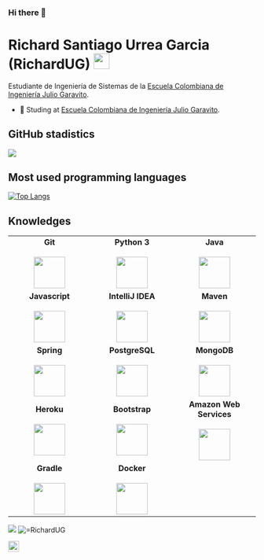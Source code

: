 ### Hi there 👋

<h1 align="left">Richard Santiago Urrea Garcia (RichardUG) <img height="32px" src="https://cdn.svgporn.com/logos/git-icon.svg"> </h1>

Estudiante de Ingeniería de Sistemas de la [Escuela Colombiana de Ingeniería Julio Garavito](https://www.escuelaing.edu.co/es/).

- 🌱 Studing at [Escuela Colombiana de Ingeniería Julio Garavito](https://www.escuelaing.edu.co/es/).

<h2 align="left">GitHub stadistics</h2>

<div>
    <img  src="https://github-readme-stats.vercel.app/api?username=RichardUG&show_icons=true&theme=dracula")>
</div>

<h2 align="left">Most used programming languages</h2>

[![Top Langs](https://github-readme-stats.vercel.app/api/top-langs/?username=RichardUG)](https://github.com/RichardUG/github-readme-stats) 

<h2 align="left">Knowledges</h2>

<table>
  <tbody>
    <tr valign="top">
      <td width="25%" align="center">
        <span><b>Git</b></span><br><br>
        <img height="64px" src="https://cdn.svgporn.com/logos/git-icon.svg">
      </td>
      <td width="25%" align="center">
        <span><b>Python 3</b></span><br><br>
        <img height="64px" src="https://cdn.svgporn.com/logos/python.svg">
      </td>      
      <td width="25%" align="center">
        <span><b>Java</b></span><br><br>
        <img height="64px" src="https://cdn.svgporn.com/logos/java.svg">
      </td>
    </tr>
    <td width="25%" align="center">
      <span><b>Javascript</b></span><br><br>
      <img height="64px" src="https://cdn.svgporn.com/logos/javascript.svg">
    </td>    
    <td width="25%" align="center">
      <span><b>IntelliJ IDEA</b></span><br><br>
      <img height="64px" src="https://cdn.svgporn.com/logos/intellij-idea.svg">
    </td>
    <td width="25%" align="center">
      <span><b>Maven</b></span><br><br>
      <img height="64px" src="https://cdn.svgporn.com/logos/maven.svg">
    </td>
    </tr>
    <td width="25%" align="center">
      <span><b>Spring</b></span><br><br>
      <img height="64px" src="https://cdn.svgporn.com/logos/spring.svg">
    </td>
    <td width="25%" align="center">
      <span><b>PostgreSQL</b></span><br><br>
      <img height="64px" src="https://cdn.svgporn.com/logos/postgresql.svg">
    </td>
    <td width="25%" align="center">
      <span><b>MongoDB</b></span><br><br>
      <img height="64px" src="https://cdn.svgporn.com/logos/mongodb.svg">
    </td>     
    </tr>
    <td width="25%" align="center">
      <span><b>Heroku</b></span><br><br>
      <img height="64px" src="https://cdn.svgporn.com/logos/heroku.svg">
    </td>   
    <td width="25%" align="center">
      <span><b>Bootstrap</b></span><br><br>
      <img height="64px" src="https://cdn.svgporn.com/logos/bootstrap.svg">
    </td>
    <td width="25%" align="center">
      <span><b>Amazon Web Services</b></span><br><br>
      <img height="64px" src="https://cdn.svgporn.com/logos/aws.svg">
    </td>
    </tr>
    <td width="25%" align="center">
      <span><b>Gradle</b></span><br><br>
      <img height="64px" src="https://cdn.svgporn.com/logos/gradle.svg">
    </td>   
    <td width="25%" align="center">
      <span><b>Docker</b></span><br><br>
      <img height="64px" src="https://cdn.svgporn.com/logos/docker.svg">
    </td>
    </tr>    
  </tbody>
</table>
</p>




</p>

<p align="left">

<img src="https://img.shields.io/badge/dynamic/json?color=brightgreen&label=followers&query=followers&url=https%3A%2F%2Fapi.github.com%2Fusers%2FRichardUG" />
<img src="https://komarev.com/ghpvc/?username=RichardUG" alt="=RichardUG" />

</p>

<a href="https://github.com/RichardUG">
  <img align="center" alt="Prashant's Github" width="22px" src="https://cdn.jsdelivr.net/npm/simple-icons@v3/icons/github.svg" />
</a>


<!--
**RichardUG/RichardUG** is a ✨ _special_ ✨ repository because its `README.md` (this file) appears on your GitHub profile.

Here are some ideas to get you started:

- 🔭 I’m currently working on ...
- 🌱 I’m currently learning ...
- 👯 I’m looking to collaborate on ...
- 🤔 I’m looking for help with ...
- 💬 Ask me about ...
- 📫 How to reach me: ...
- 😄 Pronouns: ...
- ⚡ Fun fact: ...
-->
